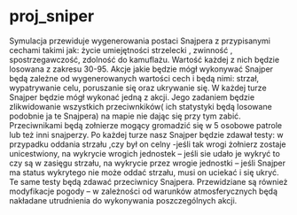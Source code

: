 # proj_sniper

Symulacja przewiduje wygenerowania postaci Snajpera z przypisanymi cechami  takimi jak: życie umiejętności strzelecki , zwinność , spostrzegawczość, zdolność do kamuflażu. Wartość każdej z nich będzie losowana z zakresu 30-95. Akcje jakie będzie mógł wykonywać  Snajper będą zależne od wygenerowanych wartości cech i będą nimi: strzał, wypatrywanie celu, poruszanie się oraz ukrywanie się.  W każdej turze Snajper będzie mógł wykonać jedną z akcji. Jego zadaniem będzie zlikwidowanie wszystkich przeciwnkików( ich statystyki będą losowane podobnie ja te Snajpera) na mapie nie dając się przy tym zabić. Przeciwnikami będą zołnierze mogący gromadzić się w 5 osobowe patrole lub też inni snajperzy. Po każdej turze nasz Snajper będzie zdawał testy: w przypadku oddania strzału ,czy był on celny -jeśli tak wrogi żołnierz zostaje unicestwiony, na wykrycie wrogich jednostek – jeśli sie udało je wykryć to czy są w zasięgu strzału, na wykrycie przez wrogie jednostki – jeśli Snajper ma status wykrytego nie może oddać strzału, musi on uciekać i się ukryć. Te same testy będą zdawać przeciwnicy Snajpera. Przewidziane są również modyfikacje pogody – w zależności od warunków atmosferycznych będą nakładane  utrudnienia do wykonywania poszczególnych akcji.
